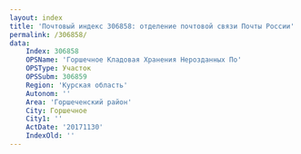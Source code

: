 ```yaml
---
layout: index
title: 'Почтовый индекс 306858: отделение почтовой связи Почты России'
permalink: /306858/
data:
    Index: 306858
    OPSName: 'Горшечное Кладовая Хранения Нерозданных По'
    OPSType: Участок
    OPSSubm: 306859
    Region: 'Курская область'
    Autonom: ''
    Area: 'Горшеченский район'
    City: Горшечное
    City1: ''
    ActDate: '20171130'
    IndexOld: ''
---
```

